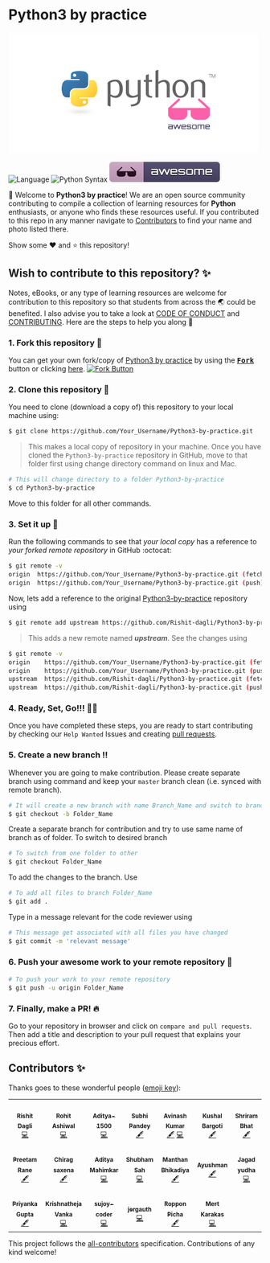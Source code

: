 # Python3 by practice

![](images/Python-by-practice.png)

![Language](https://img.shields.io/badge/language-Python-green.svg)
![Python Syntax](https://github.com/Rishit-dagli/Python3-by-practice/workflows/Python%20Syntax/badge.svg)
![Awesome badge](images/awesome.svg)

:wave: Welcome to **Python3 by practice**! We are an open source community contributing to compile a collection of learning resources
for **Python** enthusiasts, or anyone who finds these resources useful. If you contributed to this repo in any manner 
navigate to [Contributors](https://github.com/Rishit-dagli/Python3-by-practice#contributors-) to find your name and photo listed there.

Show some :heart: and :star: this repository!

## Wish to contribute to this repository? :sparkles:
Notes, eBooks, or any type of learning resources are welcome for contribution to this repository so that students from across the :earth_asia: could be benefited. I also advise you to take a look at [CODE OF CONDUCT](https://github.com/Rishit-dagli/Python3-by-practice/blob/master/CODE_OF_CONDUCT.md) and [CONTRIBUTING](https://github.com/Rishit-dagli/Python3-by-practice/blob/master/CONTRIBUTING.md). Here are the steps to help you along :scroll:

### 1. Fork this repository :fork_and_knife:
You can get your own fork/copy of [Python3 by practice](https://github.com/Rishit-dagli/Python3-by-practice) by using the <a href="https://github.com/Rishit-dagli/Python3-by-practice/new/master?readme=1#fork-destination-box"><kbd><b>Fork</b></kbd></a> button or clicking [here](https://github.com/Rishit-dagli/Python3-by-practice/new/master?readme=1#fork-destination-box).
 [![Fork Button](https://help.github.com/assets/images/help/repository/fork_button.jpg)](https://github.com/CoderJolly/IPU-Engineering-Notes)
 
 
### 2. Clone this repository :busts_in_silhouette:
You need to clone (download a copy of) this repository to your local machine using:
```sh
$ git clone https://github.com/Your_Username/Python3-by-practice.git
```
> This makes a local copy of repository in your machine.
Once you have cloned the `Python3-by-practice` repository in GitHub, move to that folder first using change directory command on linux and Mac.
```sh
# This will change directory to a folder Python3-by-practice
$ cd Python3-by-practice
```
Move to this folder for all other commands.

### 3. Set it up :wrench:
Run the following commands to see that *your local copy* has a reference to *your forked remote repository* in GitHub :octocat:
```sh
$ git remote -v
origin  https://github.com/Your_Username/Python3-by-practice.git (fetch)
origin  https://github.com/Your_Username/Python3-by-practice.git (push)
```
Now, lets add a reference to the original [Python3-by-practice](https://github.com/Rishit-dagli/Python3-by-practice) repository using
```sh
$ git remote add upstream https://github.com/Rishit-dagli/Python3-by-practice.git
```
> This adds a new remote named ***upstream***.
See the changes using
```sh
$ git remote -v
origin    https://github.com/Your_Username/Python3-by-practice.git (fetch)
origin    https://github.com/Your_Username/Python3-by-practice.git (push)
upstream  https://github.com/Rishit-dagli/Python3-by-practice.git (fetch)
upstream  https://github.com/Rishit-dagli/Python3-by-practice.git (push)
```

### 4. Ready, Set, Go!!! :turtle::rabbit2:
Once you have completed these steps, you are ready to start contributing by checking our `Help Wanted` Issues and creating [pull requests](https://github.com/Rishit-dagli/Python3-by-practice.git/pulls).

### 5. Create a new branch :bangbang:
Whenever you are going to make contribution. Please create separate branch using command and keep your `master` branch clean (i.e. synced with remote branch).
```sh
# It will create a new branch with name Branch_Name and switch to branch Folder_Name
$ git checkout -b Folder_Name
```
Create a separate branch for contribution and try to use same name of branch as of folder.
To switch to desired branch
```sh
# To switch from one folder to other
$ git checkout Folder_Name
```
To add the changes to the branch. Use
```sh
# To add all files to branch Folder_Name
$ git add .
```
Type in a message relevant for the code reviewer using
```sh
# This message get associated with all files you have changed
$ git commit -m 'relevant message'
```
### 6. Push your awesome work to your remote repository :rocket:
```sh
# To push your work to your remote repository
$ git push -u origin Folder_Name
```
### 7. Finally, make a PR! :fire:
Go to your repository in browser and click on `compare and pull requests`.
Then add a title and description to your pull request that explains your precious effort.

## Contributors ✨

Thanks goes to these wonderful people ([emoji key](https://allcontributors.org/docs/en/emoji-key)):

<!-- ALL-CONTRIBUTORS-LIST:START - Do not remove or modify this section -->
<!-- prettier-ignore-start -->
<!-- markdownlint-disable -->
<table>
  <tr>
    <td align="center"><a href="https://www.rishit.tech"><img src="https://avatars0.githubusercontent.com/u/39672672?v=4" width="100px;" alt=""/><br /><sub><b>Rishit Dagli</b></sub></a><br /><a href="https://github.com/Rishit-dagli/Python3-by-practice/commits?author=Rishit-dagli" title="Code">💻</a></td>
    <td align="center"><a href="https://rashiwal.me/"><img src="https://avatars3.githubusercontent.com/u/31043830?s=460&u=c1c0b00e4e2d21157946cd0b7907d2fb72686fa7&v=4" width="100px;" alt=""/><br /><sub><b>Rohit Ashiwal</b></sub></a><br /><a href="https://github.com/Rishit-dagli/Python3-by-practice/commits?author=r1walz" title="Code">💻</a></td>
    <td align="center"><a href="https://github.com/Aditya-1500"><img src="https://avatars1.githubusercontent.com/u/55556609?v=4" width="100px;" alt=""/><br /><sub><b>Aditya-1500</b></sub></a><br /><a href="https://github.com/Rishit-dagli/Python3-by-practice/commits?author=Aditya-1500" title="Code">💻</a></td>
    <td align="center"><a href="https://github.com/subhipandey"><img src="https://avatars2.githubusercontent.com/u/33100167?v=4" width="100px;" alt=""/><br /><sub><b>Subhi Pandey</b></sub></a><br /><a href="#content-subhipandey" title="Content">🖋</a></td>
    <td align="center"><a href="https://www.linkedin.com/in/avinkumar"><img src="https://avatars0.githubusercontent.com/u/41837574?v=4" width="100px;" alt=""/><br /><sub><b>Avinash Kumar</b></sub></a><br /><a href="#content-Avinashshah099" title="Content">🖋</a> <a href="https://github.com/Rishit-dagli/Python3-by-practice/commits?author=Avinashshah099" title="Code">💻</a></td>
    <td align="center"><a href="https://github.com/kushalbargoti"><img src="https://avatars1.githubusercontent.com/u/72150514?v=4" width="100px;" alt=""/><br /><sub><b>Kushal Bargoti</b></sub></a><br /><a href="#content-kushalbargoti" title="Content">🖋</a></td>
    <td align="center"><a href="https://github.com/artorias111"><img src="https://avatars2.githubusercontent.com/u/48955393?v=4" width="100px;" alt=""/><br /><sub><b>Shriram Bhat</b></sub></a><br /><a href="#content-artorias111" title="Content">🖋</a></td>
  </tr>
  <tr>
    <td align="center"><a href="https://www.instagram.com/mr_codeaholic/"><img src="https://avatars0.githubusercontent.com/u/30361120?v=4" width="100px;" alt=""/><br /><sub><b>Preetam Rane</b></sub></a><br /><a href="#content-Preetam2114" title="Content">🖋</a></td>
    <td align="center"><a href="https://github.com/ChiragSaxena5437"><img src="https://avatars0.githubusercontent.com/u/64087682?v=4" width="100px;" alt=""/><br /><sub><b>Chirag saxena</b></sub></a><br /><a href="#content-ChiragSaxena5437" title="Content">🖋</a></td>
    <td align="center"><a href="https://github.com/aditya9110"><img src="https://avatars2.githubusercontent.com/u/40512329?v=4" width="100px;" alt=""/><br /><sub><b>Aditya Mahimkar</b></sub></a><br /><a href="https://github.com/Rishit-dagli/Python3-by-practice/commits?author=aditya9110" title="Code">💻</a></td>
    <td align="center"><a href="https://www.linkedin.com/in/shubham-sah/"><img src="https://avatars1.githubusercontent.com/u/42349247?v=4" width="100px;" alt=""/><br /><sub><b>Shubham Sah</b></sub></a><br /><a href="https://github.com/Rishit-dagli/Python3-by-practice/commits?author=shubhamsah" title="Code">💻</a></td>
    <td align="center"><a href="https://github.com/manthan89-py"><img src="https://avatars0.githubusercontent.com/u/61309101?v=4" width="100px;" alt=""/><br /><sub><b>Manthan Bhikadiya</b></sub></a><br /><a href="#content-manthan89-py" title="Content">🖋</a></td>
    <td align="center"><a href="https://github.com/chetak123"><img src="https://avatars1.githubusercontent.com/u/53306550?v=4" width="100px;" alt=""/><br /><sub><b>Ayushman</b></sub></a><br /><a href="#content-chetak123" title="Content">🖋</a></td>
    <td align="center"><a href="http://jagadyudha.github.io"><img src="https://avatars2.githubusercontent.com/u/41937681?v=4" width="100px;" alt=""/><br /><sub><b>Jagad yudha</b></sub></a><br /><a href="https://github.com/Rishit-dagli/Python3-by-practice/commits?author=jagadyudha" title="Code">💻</a></td>
  </tr>
  <tr>
    <td align="center"><a href="https://github.com/gpriya32"><img src="https://avatars3.githubusercontent.com/u/43782307?v=4" width="100px;" alt=""/><br /><sub><b>Priyanka Gupta</b></sub></a><br /><a href="#content-gpriya32" title="Content">🖋</a></td>
    <td align="center"><a href="https://theja-vanka.github.io/"><img src="https://avatars0.githubusercontent.com/u/22734103?v=4" width="100px;" alt=""/><br /><sub><b>Krishnatheja Vanka</b></sub></a><br /><a href="https://github.com/Rishit-dagli/Python3-by-practice/commits?author=theja-vanka" title="Code">💻</a></td>
    <td align="center"><a href="https://github.com/sujoy-coder"><img src="https://avatars1.githubusercontent.com/u/65298629?v=4" width="100px;" alt=""/><br /><sub><b>sujoy-coder</b></sub></a><br /><a href="https://github.com/Rishit-dagli/Python3-by-practice/commits?author=sujoy-coder" title="Code">💻</a></td>
    <td align="center"><a href="https://jeremie-gauthier.github.io/"><img src="https://avatars0.githubusercontent.com/u/28305181?v=4" width="100px;" alt=""/><br /><sub><b>jergauth</b></sub></a><br /><a href="https://github.com/Rishit-dagli/Python3-by-practice/commits?author=jeremie-gauthier" title="Code">💻</a></td>
    <td align="center"><a href="https://github.com/cocobaco"><img src="https://avatars3.githubusercontent.com/u/7248405?v=4" width="100px;" alt=""/><br /><sub><b>Roppon Picha</b></sub></a><br /><a href="#content-cocobaco" title="Content">🖋</a></td>
    <td align="center"><a href="https://github.com/kmert10"><img src="https://avatars1.githubusercontent.com/u/10086182?v=4" width="100px;" alt=""/><br /><sub><b>Mert Karakas</b></sub></a><br /><a href="https://github.com/Rishit-dagli/Python3-by-practice/commits?author=kmert10" title="Code">💻</a></td>
  </tr>
</table>

<!-- markdownlint-enable -->
<!-- prettier-ignore-end -->
<!-- ALL-CONTRIBUTORS-LIST:END -->

This project follows the [all-contributors](https://github.com/all-contributors/all-contributors) specification. Contributions of any kind welcome!
